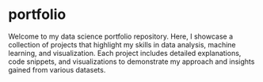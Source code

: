 # portfolio
Welcome to my data science portfolio repository. Here, I showcase a collection of projects that highlight my skills in data analysis, machine learning, and visualization. Each project includes detailed explanations, code snippets, and visualizations to demonstrate my approach and insights gained from various datasets. 
